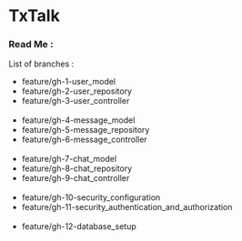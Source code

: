 # TxTalk

### Read Me :

List of branches :

- feature/gh-1-user_model
- feature/gh-2-user_repository
- feature/gh-3-user_controller
  \
  &nbsp;
- feature/gh-4-message_model
- feature/gh-5-message_repository
- feature/gh-6-message_controller
  \
  &nbsp;
- feature/gh-7-chat_model
- feature/gh-8-chat_repository
- feature/gh-9-chat_controller
  \
  &nbsp;
- feature/gh-10-security_configuration
- feature/gh-11-security_authentication_and_authorization
  \
  &nbsp;
- feature/gh-12-database_setup

